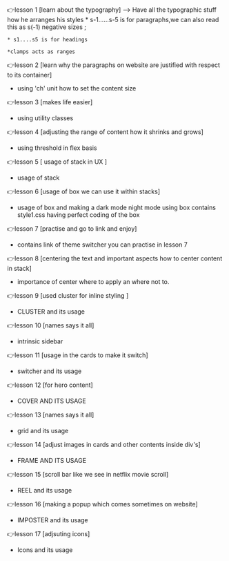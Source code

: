 👉lesson 1   [learn about the typography]
   --> Have all the typographic stuff how he arranges his styles
    * s-1......s-5 is for paragraphs,we can   also     read this as s(-1) negative sizes ;
    
    * s1....s5 is for headings

    *clamps acts as ranges



👉lesson 2 [learn why the paragraphs on website are justified with respect to its container]
   * using 'ch' unit how to  set the content size



👉lesson 3 [makes life easier]
   * using utility classes


👉lesson 4 [adjusting the range of content how it shrinks and grows]
   * using threshold in flex basis

👉lesson 5 [ usage of stack in UX ]
   * usage of stack

👉lesson 6 [usage of box we can use it within stacks]
   * usage of box and making a dark mode night mode using box
        contains style1.css having perfect coding of the box


👉lesson 7 [practise and go to link and enjoy]
   * contains link of theme switcher you can practise in lesson 7

👉lesson 8 [centering the text and important aspects how to center content in stack]
   * importance of center where to apply an where not to.

👉lesson 9 [used cluster for inline styling ]
   * CLUSTER and its usage


👉lesson 10 [names says it all]
   * intrinsic sidebar


👉lesson 11 [usage in the cards to make it switch]
   * switcher and its usage

   
👉lesson 12 [for hero content]
   * COVER AND ITS USAGE

👉lesson 13 [names says it all]
   * grid and its usage

👉lesson 14 [adjust images in cards and other contents inside div's]
   * FRAME AND ITS USAGE

👉lesson 15 [scroll bar like we see in netflix movie scroll]
   * REEL and its usage

👉lesson 16 [making a popup which comes sometimes on website]
   * IMPOSTER and its usage

👉lesson 17 [adjsuting icons]
   * Icons and its usage

